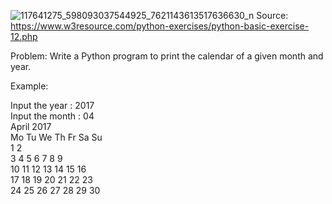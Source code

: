 ![117641275_598093037544925_7621143613517636630_n](https://user-images.githubusercontent.com/106165329/180799750-f05b83d8-0f18-43e8-9fae-0646673e269a.jpg)
Source: https://www.w3resource.com/python-exercises/python-basic-exercise-12.php

Problem: Write a Python program to print the calendar of a given month and year.

Example: 

Input the year : 2017                                                                                         
Input the month : 04                                                                                          
          April 2017                                                                                               
     Mo Tu We Th Fr Sa Su                                                                                          
                    1  2                                                                                          
     3  4  5  6  7  8  9                                                                                          
     10 11 12 13 14 15 16                                                                                          
     17 18 19 20 21 22 23                                                                                          
     24 25 26 27 28 29 30
